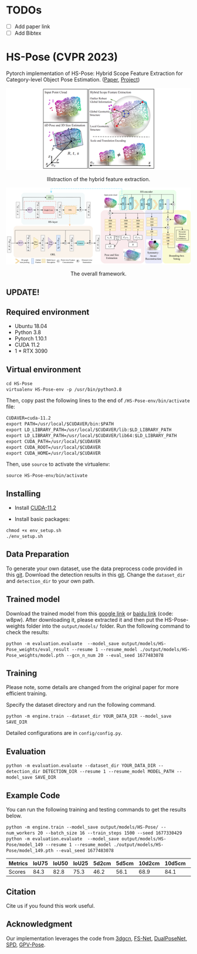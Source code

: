 
# TODOs
- [ ] Add paper link
- [ ] Add Bibtex

# HS-Pose (CVPR 2023)
Pytorch implementation of HS-Pose: Hybrid Scope Feature Extraction for Category-level Object Pose Estimation.
([Paper](), [Project](https://lynne-zheng-linfang.github.io/hspose.github.io/))


![teaser](pic/teaser.png)
<p align="center">
    Illstraction of the hybrid feature extraction.
</p>

![pipeline](pic/pipeline.png)
<p align="center">
    The overall framework.
</p>


## UPDATE!


## Required environment
- Ubuntu 18.04
- Python 3.8 
- Pytorch 1.10.1
- CUDA 11.2
- 1 * RTX 3090
 

## Virtual environment
```shell
cd HS-Pose
virtualenv HS-Pose-env -p /usr/bin/python3.8
```
Then, copy past the following lines to the end of `/HS-Pose-env/bin/activate` file:
```shell
CUDAVER=cuda-11.2
export PATH=/usr/local/$CUDAVER/bin:$PATH
export LD_LIBRARY_PATH=/usr/local/$CUDAVER/lib:$LD_LIBRARY_PATH
export LD_LIBRARY_PATH=/usr/local/$CUDAVER/lib64:$LD_LIBRARY_PATH
export CUDA_PATH=/usr/local/$CUDAVER
export CUDA_ROOT=/usr/local/$CUDAVER
export CUDA_HOME=/usr/local/$CUDAVER
```
Then, use `source` to activate the virtualenv:
```shell
source HS-Pose-env/bin/activate
```


## Installing
- Install [CUDA-11.2](https://developer.nvidia.com/cuda-11.2.0-download-archive?target_os=Linux&target_arch=x86_64&target_distro=Ubuntu&target_version=2004&target_type=deblocal) 

- Install basic packages:
```shell
chmod +x env_setup.sh
./env_setup.sh
```
<!-- - Install [Detectron2](https://github.com/facebookresearch/detectron2). -->

## Data Preparation
To generate your own dataset, use the data preprocess code provided in this [git](https://github.com/mentian/object-deformnet/blob/master/preprocess/pose_data.py).
Download the detection results in this [git](https://github.com/Gorilla-Lab-SCUT/DualPoseNet).
Change the `dataset_dir` and `detection_dir` to your own path.


## Trained model
Download the trained model from this [google link](https://drive.google.com/file/d/1TszIS5ebECVpLyEbukOhb7QhVIwPeTIM/view?usp=sharing) or [baidu link](https://pan.baidu.com/s/1Y8Gb0azh7lWt8XEgfNY_cw) (code: w8pw). After downloading it, please extracted it and then put the HS-Pose-weights folder into the `output/models/` folder. Run the following command to check the results:
```shell
python -m evaluation.evaluate  --model_save output/models/HS-Pose_weights/eval_result --resume 1 --resume_model ./output/models/HS-Pose_weights/model.pth --gcn_n_num 20 --eval_seed 1677483078
```

## Training
Please note, some details are changed from the original paper for more efficient training. 

Specify the dataset directory and run the following command.
```shell
python -m engine.train --dataset_dir YOUR_DATA_DIR --model_save SAVE_DIR
```

Detailed configurations are in `config/config.py`.

## Evaluation
```shell
python -m evaluation.evaluate --dataset_dir YOUR_DATA_DIR --detection_dir DETECTION_DIR --resume 1 --resume_model MODEL_PATH --model_save SAVE_DIR
```

## Example Code
You can run the following training and testing commands to get the results below.
```shell
python -m engine.train --model_save output/models/HS-Pose/ --num_workers 20 --batch_size 16 --train_steps 1500 --seed 1677330429
python -m evaluation.evaluate  --model_save output/models/HS-Pose/model_149 --resume 1 --resume_model ./output/models/HS-Pose/model_149.pth --eval_seed 1677483078
```
|Metrics| IoU75 | IoU50 | IoU25 | 5d2cm | 5d5cm | 10d2cm| 10d5cm| 10d10cm|  5d   | 2cm   |
|:------|:------|:------|:------|:------|:------|:------|:------|:-------|:------|:------|
|Scores | 84.3  | 82.8  | 75.3  |  46.2 |  56.1 | 68.9  | 84.1  | 85.2   | 59.1  | 77.8  |




## Citation
Cite us if you found this work useful.

## Acknowledgment
Our implementation leverages the code from [3dgcn](https://github.com/j1a0m0e4sNTU/3dgcn), [FS-Net](https://github.com/DC1991/FS_Net),
[DualPoseNet](https://github.com/Gorilla-Lab-SCUT/DualPoseNet), [SPD](https://github.com/mentian/object-deformnet), [GPV-Pose](https://github.com/lolrudy/GPV_Pose).